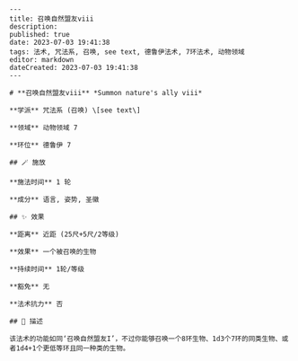 
    ---
    title: 召唤自然盟友viii
    description: 
    published: true
    date: 2023-07-03 19:41:38
    tags: 法术, 咒法系, 召唤, see text, 德鲁伊法术, 7环法术, 动物领域
    editor: markdown
    dateCreated: 2023-07-03 19:41:38
    ---

    # **召唤自然盟友viii** *Summon nature's ally viii*

    **学派** 咒法系 (召唤) \[see text\] 

    **领域** 动物领域 7

    **环位** 德鲁伊 7

    ## 🪄 施放

    **施法时间** 1 轮

    **成分** 语言, 姿势, 圣徽

    ## ✨ 效果  

    **距离** 近距 (25尺+5尺/2等级) 

    **效果** 一个被召唤的生物 

    **持续时间** 1轮/等级 

    **豁免** 无

    **法术抗力** 否

    ## 📖 描述

    该法术的功能如同‘召唤自然盟友I’，不过你能够召唤一个8环生物、1d3个7环的同类生物、或者1d4+1个更低等环且同一种类的生物。
    